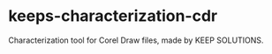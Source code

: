 keeps-characterization-cdr
==========================

Characterization tool for Corel Draw files, made by KEEP SOLUTIONS.
